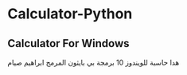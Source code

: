 # Calculator-Python
Calculator For Windows
------------------------------------------
هدا حاسبة للويندوز 10 برمجة بي بايثون 
المرمج ابراهيم صيام
